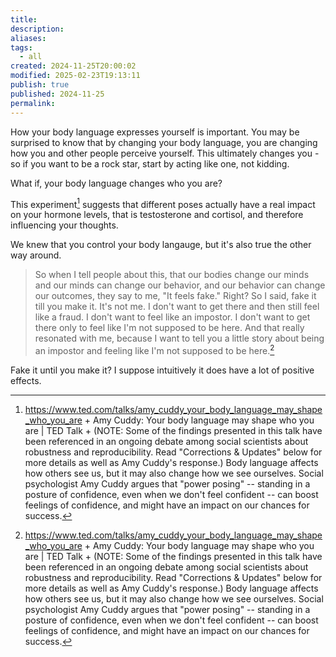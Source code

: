 ```yaml
---
title: 
description: 
aliases: 
tags:
  - all
created: 2024-11-25T20:00:02
modified: 2025-02-23T19:13:11
publish: true
published: 2024-11-25
permalink: 
---
```


How your body language expresses yourself is important. You may be surprised to know that by changing your body language, you are changing how you and other people perceive yourself. This ultimately changes you - so if you want to be a rock star, start by acting like one, not kidding.

What if, your body language changes who you are?

This experiment[^1] suggests that different poses actually have a real impact on your hormone levels, that is testosterone and cortisol, and therefore influencing your thoughts.

We knew that you control your body langauge, but it's also true the other way around.

> So when I tell people about this, that our bodies change our minds and our minds can change our behavior, and our behavior can change our outcomes, they say to me, "It feels fake." Right? So I said, fake it till you make it. It's not me. I don't want to get there and then still feel like a fraud. I don't want to feel like an impostor. I don't want to get there only to feel like I'm not supposed to be here. And that really resonated with me, because I want to tell you a little story about being an impostor and feeling like I'm not supposed to be here.[^1]

Fake it until you make it? I suppose intuitively it does have a lot of positive effects.

[^1]: https://www.ted.com/talks/amy_cuddy_your_body_language_may_shape_who_you_are + Amy Cuddy: Your body language may shape who you are | TED Talk + (NOTE: Some of the findings presented in this talk have been referenced in an ongoing debate among social scientists about robustness and reproducibility. Read "Corrections & Updates" below for more details as well as Amy Cuddy's response.) Body language affects how others see us, but it may also change how we see ourselves. Social psychologist Amy Cuddy argues that "power posing" -- standing in a posture of confidence, even when we don't feel confident -- can boost feelings of confidence, and might have an impact on our chances for success.

